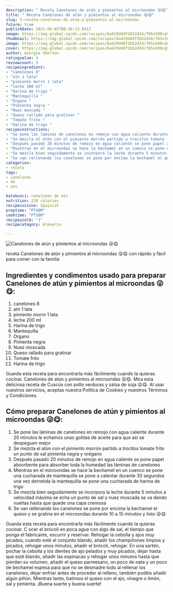 ```yaml
---
description: " Receta Canelones de atún y pimientos al microondas 😜😋"
title: " Receta Canelones de atún y pimientos al microondas 😜😋"
slug: 5-receta-canelones-de-atun-y-pimientos-al-microondas
future: true
publishDate: 2021-08-05T00:36:13.841Z
image: https://img-global.cpcdn.com/recipes/6a429d49f2b52d34/705x500cq90/canelones-de-atun-y-pimientos-al-microondas-foto-principal.jpg
thumbnail: https://img-global.cpcdn.com/recipes/6a429d49f2b52d34/705x500cq90/canelones-de-atun-y-pimientos-al-microondas-foto-principal.jpg
image: https://img-global.cpcdn.com/recipes/6a429d49f2b52d34/705x500cq90/canelones-de-atun-y-pimientos-al-microondas-foto-principal.jpg
cover: https://img-global.cpcdn.com/recipes/6a429d49f2b52d34/705x500cq90/canelones-de-atun-y-pimientos-al-microondas-foto-principal.jpg
author: Georgie Shelton
ratingvalue: 3
reviewcount: 9
recipeingredient:
- "canelones 8"
- "atn 1 lata"
- "pimiento morrn 1 lata"
- "leche 200 ml"
- "Harina de trigo "
- "Mantequilla "
- "Organo "
- "Pimienta negra "
- "Nuez moscada "
- "Queso rallado para gratinar "
- "Tomate frito "
- "Harina de trigo "
recipeinstructions:
- "Se pone las láminas de canelones en remojo con agua caliente durante 20 minutos le echamos unas gotitas de aceite para que así se despeguen mejor"
- "Se mezcla el atún con el pimiento morrón partido a trocitos tomate frito un punto de sal pimienta negra y orégano"
- "Después pasado 20 minutos de remojo en agua caliente se pone papel absorbente para absorber toda la humedad las láminas de canelones"
- "Mientras en el microondas se hace la bechamel en un cuenco se pone una cucharada de mantequilla se pone a calentar durante 30 segundos una vez derretida la mantequilla se pone una cucharada de harina de trigo"
- "Se mezcla bien seguidamente se incorpora la leche durante 5 minutos a velocidad máxima se echa un punto de sal y nuez moscada se va dando vueltas hasta que quede una capa cremosa"
- "Se van rellenando los canelones se pone por encima la bechamel el queso y se gratina en el microondas durante 10 a 15 minutos y listo 😜😋"
categories:
- receta
tags:
- canelones
- de
- atn

katakunci: canelones de atn 
nutrition: 228 calories
recipecuisine: Spainish
preptime: "PT40M"
cooktime: "PT36M"
recipeyield: "1"
recipecategory: Almuerzo

---
```



![Canelones de atún y pimientos al microondas 😜😋](https://img-global.cpcdn.com/recipes/6a429d49f2b52d34/705x500cq90/canelones-de-atun-y-pimientos-al-microondas-foto-principal.jpg)

receta Canelones de atún y pimientos al microondas 😜😋 con rápido y fácil para comer con la familia

<!--inarticleads1-->

## Ingredientes y condimentos usado para preparar Canelones de atún y pimientos al microondas 😜😋:

1. canelones 8
1. atn 1 lata
1. pimiento morrn 1 lata
1. leche 200 ml
1. Harina de trigo 
1. Mantequilla 
1. Organo 
1. Pimienta negra 
1. Nuez moscada 
1. Queso rallado para gratinar 
1. Tomate frito 
1. Harina de trigo 

Guarda esta receta para encontrarla más fácilmente cuando la quieras cocinar. Canelones de atún y pimientos al microondas 😜😋. Mira esta deliciosa receta de Cuscús con pollo verduras y salsa de soja 😜😋. Al usar nuestros servicios, aceptas nuestra Política de Cookies y nuestros Términos y Condiciones. 

<!--inarticleads2-->

## Cómo preparar Canelones de atún y pimientos al microondas 😜😋:

1. Se pone las láminas de canelones en remojo con agua caliente durante 20 minutos le echamos unas gotitas de aceite para que así se despeguen mejor
1. Se mezcla el atún con el pimiento morrón partido a trocitos tomate frito un punto de sal pimienta negra y orégano
1. Después pasado 20 minutos de remojo en agua caliente se pone papel absorbente para absorber toda la humedad las láminas de canelones
1. Mientras en el microondas se hace la bechamel en un cuenco se pone una cucharada de mantequilla se pone a calentar durante 30 segundos una vez derretida la mantequilla se pone una cucharada de harina de trigo
1. Se mezcla bien seguidamente se incorpora la leche durante 5 minutos a velocidad máxima se echa un punto de sal y nuez moscada se va dando vueltas hasta que quede una capa cremosa
1. Se van rellenando los canelones se pone por encima la bechamel el queso y se gratina en el microondas durante 10 a 15 minutos y listo 😜😋


Guarda esta receta para encontrarla más fácilmente cuando la quieras cocinar. C ocer el brócoli en poca agua con algo de sal, el tiempo que ponga el fabricante, escurrir y reservar. Rehogar la cebolla y ajos muy picados, cuando esté el conjunto blando, añadir los champiñones limpios y picados, rehogar unos minutos, añadir el brócoli, rehogar. En una sartén, pochar la cebolla y los dientes de ajo pelados y muy picados, dejar hasta que esté blando, añadir las espinacas y rehogar unos minutos hasta que pierdan su volumen, añadir el queso parmesano, un poco de nata y un poco de bechamel espesa para que no se desmadre todo al rellenar los canelones, dejar enfriar antes de proceder al relleno, también podéis añadir algún piñón. Mientras tanto, batimos el queso con el ajo, vinagre o limón, sal y pimienta. 
¡Buena suerte y buena suerte!

